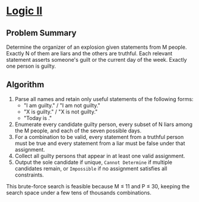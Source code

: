 # [Logic II](https://www.spoj.com/problems/LOGIC2)

## Problem Summary
Determine the organizer of an explosion given statements from M people. Exactly N of them are liars and the others are truthful. Each relevant statement asserts someone's guilt or the current day of the week. Exactly one person is guilty.

## Algorithm
1. Parse all names and retain only useful statements of the following forms:
   - "I am guilty." / "I am not guilty."
   - "X is guilty." / "X is not guilty."
   - "Today is <Day>."
2. Enumerate every candidate guilty person, every subset of N liars among the M people, and each of the seven possible days.
3. For a combination to be valid, every statement from a truthful person must be true and every statement from a liar must be false under that assignment.
4. Collect all guilty persons that appear in at least one valid assignment.
5. Output the sole candidate if unique, `Cannot Determine` if multiple candidates remain, or `Impossible` if no assignment satisfies all constraints.

This brute-force search is feasible because M ≤ 11 and P ≤ 30, keeping the search space under a few tens of thousands combinations.
